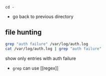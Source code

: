  `cd -`
- go back to previous directory

## file hunting

```bash
grep "auth failure" /var/log/auth.log
cat /var/log/auth.log | grep "auth failure"
```
show only entries with auth failure
- `grep` can use [[regex]]

```bash
```